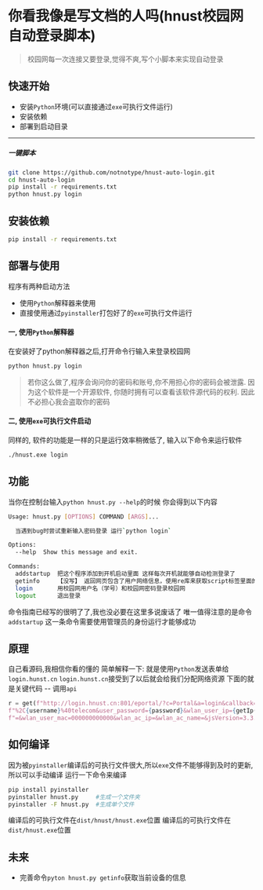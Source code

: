 # 你看我像是写文档的人吗(hnust校园网自动登录脚本)
> 校园网每一次连接又要登录,觉得不爽,写个小脚本来实现自动登录
## 快速开始
- 安装`Python`环境(可以直接通过`exe`可执行文件运行)
- 安装依赖
- 部署到启动目录   
------
##### 一键脚本
```bash
git clone https://github.com/notnotype/hnust-auto-login.git
cd hnust-auto-login
pip install -r requirements.txt
python hnust.py login
```

## 安装依赖
```bash
pip install -r requirements.txt
```
## 部署与使用
程序有两种启动方法
* 使用```Python```解释器来使用
* 直接使用通过```pyinstaller```打包好了的```exe```可执行文件运行

#### 一, 使用`Python`解释器
在安装好了python解释器之后,打开命令行输入来登录校园网

```bash
python hnust.py login
```
> 若你这么做了,程序会询问你的密码和账号,你不用担心你的密码会被泄露.
> 因为这个软件是一个开源软件, 你随时拥有可以查看该软件源代码的权利.
> 因此不必担心我会盗取你的密码

#### 二, 使用`exe`可执行文件启动
同样的, 软件的功能是一样的只是运行效率稍微低了,
输入以下命令来运行软件

```bash
./hnust.exe login
```

## 功能
当你在控制台输入```python hnust.py --help```的时候
你会得到以下内容

```bash
Usage: hnust.py [OPTIONS] COMMAND [ARGS]...

  当遇到bug时尝试重新输入密码登录 运行`python login`

Options:
  --help  Show this message and exit.

Commands:
  addstartup  把这个程序添加到开机启动里面 这样每次开机就能够自动检测登录了
  getinfo     【没写】 返回网页包含了用户网络信息，使用re库来获取script标签里面的变量
  login       用校园网用户名（学号）和校园网密码登录校园网
  logout      退出登录
```
命令指南已经写的很明了了,我也没必要在这里多说废话了
唯一值得注意的是命令```addstartup```
这一条命令需要使用管理员的身份运行才能够成功

## 原理
自己看源码,我相信你看的懂的
简单解释一下:
就是使用`Python`发送表单给`login.hunst.cn`
`login.hunst.cn`接受到了以后就会给我们分配网络资源
下面的就是关键代码 -- 调用`api`

```python
r = get(f"http://login.hnust.cn:801/eportal/?c=Portal&a=login&callback=dr1004&login_method=1&user_account=%2C0" +
f"%2C{username}%40telecom&user_password={password}&wlan_user_ip={getIp()}&wlan_user_ipv6" +
f"=&wlan_user_mac=000000000000&wlan_ac_ip=&wlan_ac_name=&jsVersion=3.3.3&v={random.randint(1000, 9999)}",timeout=5)
```
## 如何编译
因为被`pyinstaller`编译后的可执行文件很大,所以`exe`文件不能够得到及时的更新,所以可以手动编译
运行一下命令来编译
```bash
pip install pyinstaller
pyinstaller hnust.py     #生成一个文件夹
pyinstaller -F hnust.py  #生成单个文件 
```
编译后的可执行文件在`dist/hnust/hnust.exe`位置
编译后的可执行文件在`dist/hnust.exe`位置

## 未来
* 完善命令`pyton hnust.py getinfo`获取当前设备的信息